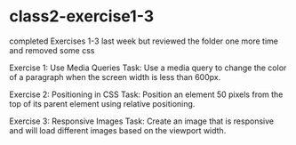 # class2-exercise1-3
completed Exercises 1-3 last week but reviewed the folder one more time and removed some css 

Exercise 1: Use Media Queries
Task: Use a media query to change the color of a paragraph when the screen width is less than 600px.

Exercise 2: Positioning in CSS
Task: Position an element 50 pixels from the top of its parent element using relative positioning.

Exercise 3: Responsive Images
Task: Create an image that is responsive and will load different images based on the viewport width.
